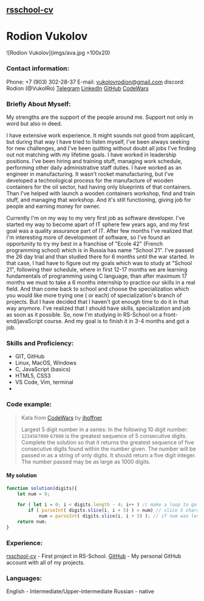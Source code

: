 ## [rsschool-cv](https://github.com/VukolRo/rsschool-cv)

# Rodion Vukolov 
![Rodion Vukolov](imgs/ava.jpg =100x20)

### Contact information:

Phone: +7 (903) 302-28-37
E-mail: vukolovrodion@gmail.com
discord: Rodion (@VukolRo)
[Telegram](https://t.me/moio_imya) [LinkedIn](http://www.linkedin.com/in/rodion-vukolov) [GitHub](https://github.com/VukolRo) [CodeWars](https://www.codewars.com/users/VukolRo)

### Briefly About Myself:
My strengths are the support of the people around me. Support not only in word but also in deed.

I have extensive work experience. It might sounds not good from applicant, but during that way I have tried to listen myself, I've been always seeking for new challenges, and I've been quitting without doubt all jobs I've finding out not matching with my lifetime goals.
I have worked in leadership positions. I've been hiring and training stuff, managing work schedule, performing other daily administrative staff duties.
I have worked as an engineer in manufacturing. It wasn't rocket manufacturing, but I've developed a technological process for the manufacture of wooden containers for the oil sector, had having only blueprints of that containers. Than I've helped with launch a wooden containers workshop, find and train stuff, and managing that workshop. And it's still functioning, giving job for people and earning money for owner.

Currently I'm on my way to my very first job as software developer. I've started my way to become apart of IT sphere few years ago, and my first goal was a quality assurance part of IT. After few months I've realized that I'm interesting more of development of software, so I've found an opportunity to try my best in a franchise of "Ecole 42" (French programming school) which is in Russia has name "School 21". I've passed the 26 day trial and than studied there for 6 months until the war started.
In that case, I had have to figure out my goals which was to study at "School 21", following their schedule, where in first 12-17 months we are learning fundamentals of programming using C language, than after maximum 17 months we must to take a 6 months internship to practice our skills in a real field. And than come back to school and choose the specialization which you would like more trying one ( or each) of specialization's branch of projects.
But I have decided that I haven't got enough time to do it in that way anymore. I've realized that I should have skills, specialization and job as soon as it possible. So, now I'm studying in RS-School on a front-end/javaScript course. And my goal is to finish it in 3-4 months and got a job.

### Skills and Proficiency:
- GIT, GitHub
- Linux, MacOS, Windows
- C, JavaScript (basics)
- HTML5, CSS3
- VS Code, Vim, terminal
- 


### Code example:
> Kata from [CodeWars](https://www.codewars.com/) by [jhoffner](https://www.codewars.com/users/jhoffner)
> 
> Largest 5 digit number in a series:
> In the following 10 digit number: `1234567890`
> `67890` is the greatest sequence of 5 consecutive digits.
> Complete the solution so that it returns the greatest 
> sequence of five consecutive digits found within the number given. 
> The number will be passed in as a string of only digits. 
>It should return a five digit integer. The number passed may be as large as 1000 digits. 

#### My solution
```js
function solution(digits){
	let num = 0;

	for ( let i = 0; i < digits.length - 4; i++ ) // make a loop to go through digits while we can have 5 digits number from it
		if ( parseInt( digits.slice(i, i + 5) ) > num) // slice 5 characters from string, pars it to Int and compare with num
			num = parseInt( digits.slice(i, i + 5) ); // if num was less than current slice - rewrite num, else - continue the loop
	return num;
}
```


### Experience:
[rsschool-cv](https://github.com/VukolRo/rsschool-cv) - First project in RS-School.
[GitHub](https://github.com/VukolRo) - My personal GitHub account with all of my projects.

### Languages:

English - Intermediate/Upper-intermediate
Russian - native